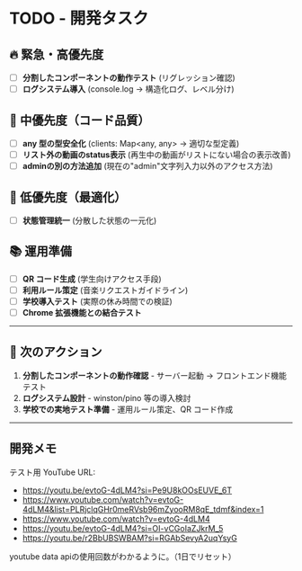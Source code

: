 # TODO - 開発タスク

## 🔥 緊急・高優先度

- [ ] **分割したコンポーネントの動作テスト** (リグレッション確認)
- [ ] **ログシステム導入** (console.log → 構造化ログ、レベル分け)

## 🔶 中優先度（コード品質）

- [ ] **any 型の型安全化** (clients: Map<any, any> → 適切な型定義)
- [ ] **リスト外の動画のstatus表示** (再生中の動画がリストにない場合の表示改善)
- [ ] **adminの別の方法追加** (現在の"admin"文字列入力以外のアクセス方法)

## 🔷 低優先度（最適化）

- [ ] **状態管理統一** (分散した状態の一元化)

## 📚 運用準備

- [ ] **QR コード生成** (学生向けアクセス手段)
- [ ] **利用ルール策定** (音楽リクエストガイドライン)
- [ ] **学校導入テスト** (実際の休み時間での検証)
- [ ] **Chrome 拡張機能との結合テスト**

---

## 🎯 次のアクション

1. **分割したコンポーネントの動作確認** - サーバー起動 → フロントエンド機能テスト
2. **ログシステム設計** - winston/pino 等の導入検討
3. **学校での実地テスト準備** - 運用ルール策定、QR コード作成

---

## 開発メモ

テスト用 YouTube URL:
- https://youtu.be/evtoG-4dLM4?si=Pe9U8kOOsEUVE_6T
- https://www.youtube.com/watch?v=evtoG-4dLM4&list=PLRjclqGHr0meRVsb96mZyooRM8qE_tdmf&index=1
- https://www.youtube.com/watch?v=evtoG-4dLM4
- https://youtu.be/evtoG-4dLM4?si=OI-vCGoIaZJkrM_5
- https://youtu.be/r2BbUBSWBAM?si=RGAbSevyA2uqYsyG




youtube data apiの使用回数がわかるように。（1日でリセット）